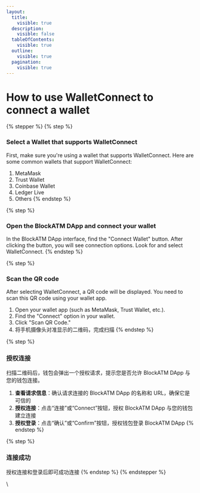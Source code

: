 ```yaml
---
layout:
  title:
    visible: true
  description:
    visible: false
  tableOfContents:
    visible: true
  outline:
    visible: true
  pagination:
    visible: true
---
```


# How to use WalletConnect to connect a wallet

{% stepper %}
{% step %}
### Select a Wallet that supports WalletConnect

First, make sure you're using a wallet that supports WalletConnect. Here are some common wallets that support WalletConnect:

1. MetaMask
2. Trust Wallet
3. Coinbase Wallet
4. Ledger Live
5. Others
{% endstep %}

{% step %}
### Open the BlockATM DApp and connect your wallet

In the BlockATM DApp interface, find the "Connect Wallet" button. After clicking the button, you will see connection options. Look for and select WalletConnect.
{% endstep %}

{% step %}
### Scan the QR code

After selecting WalletConnect, a QR code will be displayed. You need to scan this QR code using your wallet app.

1. Open your wallet app (such as MetaMask, Trust Wallet, etc.).
2. Find the "Connect" option in your wallet.
3. Click "Scan QR Code."
4. 将手机摄像头对准显示的二维码，完成扫描
{% endstep %}

{% step %}
### 授权连接

扫描二维码后，钱包会弹出一个授权请求，提示您是否允许 BlockATM DApp 与您的钱包连接。

1. **查看请求信息**：确认请求连接的 BlockATM DApp 的名称和 URL，确保它是可信的
2. **授权连接**：点击“连接”或“Connect”按钮，授权 BlockATM DApp 与您的钱包建立连接
3. **授权登录**：点击“确认”或“Confirm”按钮，授权钱包登录 BlockATM DApp
{% endstep %}

{% step %}
### 连接成功

授权连接和登录后即可成功连接
{% endstep %}
{% endstepper %}

\
